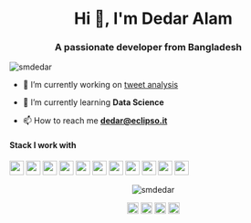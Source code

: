 <h1 align="center">Hi 👋, I'm Dedar Alam</h1>
<h3 align="center">A passionate developer from Bangladesh <img src="https://image.flaticon.com/icons/svg/323/323299.svg" width="14"/></h3>
<p align="left"> <img src="https://komarev.com/ghpvc/?username=smdedar" alt="smdedar" /> </p>

- 🔭 I’m currently working on [tweet analysis ](https://github.com/devded/NLP-Thesis)

- 🌱 I’m currently learning **Data Science**

- 📫 How to reach me **dedar@eclipso.it**

<h4>Stack I work with</h4>
<p align="left">
<img src="https://img.shields.io/badge/python-3776AB.svg?&style=for-the-badge&logo=python&logoColor=white" height="25"/>
<img src="https://img.shields.io/badge/php-8892BF.svg?&style=for-the-badge&logo=php&logoColor=white" height="25"/>
<img src="https://img.shields.io/badge/javascript-F7DF1E.svg?&style=for-the-badge&logo=javascript&logoColor=white" height="25"/>
<img src="https://img.shields.io/badge/firebase-FFCA28.svg?&style=for-the-badge&logo=firebase&logoColor=white" height="25"/>
<img src="https://img.shields.io/badge/mysql-4479A1.svg?&style=for-the-badge&logo=mysql&logoColor=white" height="25"/>
<img src="https://img.shields.io/badge/xampp-FB7A24.svg?&style=for-the-badge&logo=xampp&logoColor=white" height="25"/>
<img src="https://img.shields.io/badge/jupyter-F3631D.svg?&style=for-the-badge&logo=jupyter&logoColor=white" height="25"/>
<img src="https://img.shields.io/badge/anaconda-42B029.svg?&style=for-the-badge&logo=anaconda&logoColor=white" height="25"/>
<img src="https://img.shields.io/badge/VS%20Code-007ACC.svg?&style=for-the-badge&logo=visual-studio-code&logoColor=white" height="25"/>
<img src="https://img.shields.io/badge/opera-FF1B2D.svg?&style=for-the-badge&logo=opera&logoColor=white" height="25"/>
<img src="https://img.shields.io/badge/sublime-FF9800.svg?&style=for-the-badge&logo=sublime-text&logoColor=white" height="25"/>
</p>

<p align="center"> <img src="https://github-readme-stats.vercel.app/api?username=smdedar&show_icons=true" alt="smdedar" /> </p>

<p align="center">
<a href="https://twitter.com/thededar" target="blank"><img align="center" src="https://cdn.jsdelivr.net/npm/simple-icons@3.0.1/icons/twitter.svg" alt="thededar" height="20" width="20" /></a>
<a href="https://linkedin.com/in/smdedar" target="blank"><img align="center" src="https://cdn.jsdelivr.net/npm/simple-icons@3.0.1/icons/linkedin.svg" alt="smdedar" height="20" width="20" /></a>
<a href="https://fb.com/thededar" target="blank"><img align="center" src="https://cdn.jsdelivr.net/npm/simple-icons@3.0.1/icons/facebook.svg" alt="thededar" height="20" width="20" /></a>
<a href="https://instagram.com/smdedar" target="blank"><img align="center" src="https://cdn.jsdelivr.net/npm/simple-icons@3.0.1/icons/instagram.svg" alt="smdedar" height="20" width="20" /></a>
</p>